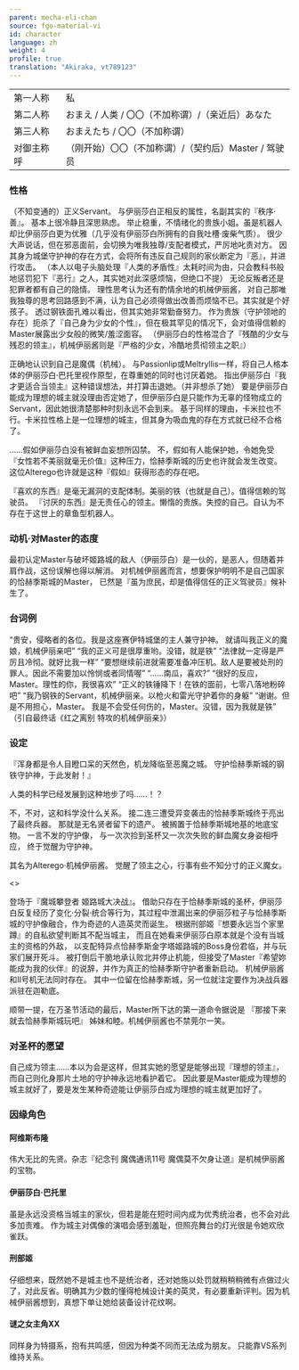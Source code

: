 ```yaml
---
parent: mecha-eli-chan
source: fgo-material-vi
id: character
language: zh
weight: 4
profile: true
translation: "Akiraka, vt789123"
---
```


<table>
  <tr><td>第一人称</td><td>私</td></tr>
  <tr><td>第二人称</td><td>おまえ / 人类 / 〇〇（不加称谓）/（亲近后）あなた</td></tr>
  <tr><td>第三人称</td><td>おまえたち / 〇〇（不加称谓）</td></tr>
  <tr><td>对御主称呼</td><td>（刚开始）〇〇（不加称谓）/（契约后）Master / 驾驶员</td></tr>
</table>

### 性格

（不知变通的）正义Servant。
与伊丽莎白正相反的属性，名副其实的『秩序·善』。
基本上很冷静且深思熟虑。
举止稳重，不情绪化的贵族小姐。虽是机器人却比伊丽莎白更为优雅（几乎没有伊丽莎白所拥有的自我吐槽·废柴气质）。
很少大声说话，但在邪恶面前，会切换为唯我独尊/支配者模式，严厉地叱责对方。
因其身为城堡守护神的存在方式，会将所有违反自己规则的家伙断定为『恶』，并进行攻击。
（本人以电子头脑处理『人类的矛盾性』太耗时间为由，只会教科书般地惩罚犯下『恶行』之人，其实她对此深感烦恼，但绝口不提）
无论反叛者还是犯罪者都有自己的隐情。
理性思考认为还有酌情余地的机械伊丽酱，
对自己那唯我独尊的思考回路感到不满，认为自己必须得做出改善而烦恼不已。其实就是个好孩子。
透过钢铁面孔难以看出，但其实她非常勤奋努力。
作为贵族（守护领地的存在）扼杀了『自己身为少女的个性』，但在极其罕见的情况下，会对值得信赖的Master展露出少女般的微笑/羞涩面容。
（伊丽莎白的性格混合了『残酷的少女与残忍的领主』，机械伊丽酱则是『严格的少女，冷酷地贯彻领主之职』）

正确地认识到自己是魔偶（机械）。
与Passionlip或Meltryllis一样，将自己人格本体的伊丽莎白·巴托里视作原型，在尊重她的同时也讨厌着她。
指出伊丽莎白『我才更适合当领主』这种错误想法，并打算击退她。（并非想杀了她）
要是伊丽莎白能成为理想的城主就没理由否定她了，但伊丽莎白是只能作为无辜的怪物成立的Servant，因此她很清楚那种时刻永远不会到来。
基于同样的理由，卡米拉也不行。卡米拉性格上是一位理想的城主，但其身为吸血鬼的存在方式就已经不合格了。

……假如伊丽莎白没有被鲜血妄想所囚禁。
不，假如有人能保护她，令她免受『女性若不美丽就毫无价值』这种压力，恰赫季斯城的历史也许就会发生改变。
这位Alterego也许就是这种『假如』获得形态的存在吧。

『喜欢的东西』是毫无漏洞的支配体制。美丽的铁（也就是自己）。值得信赖的驾驶员。
『讨厌的东西』是无责任心的领主。懒惰的贵族。失控的自己。自认为不存在于这世上的章鱼型机器人。

### 动机·对Master的态度

最初认定Master与破坏姬路城的敌人（伊丽莎白）是一伙的，是恶人，但随着并肩作战，这份误解也得以解消。
对机械伊丽酱而言，想要保护明明不是自己国家的恰赫季斯城的Master，
已然是『虽为庶民，却是值得信任的正义驾驶员』候补生了。

### 台词例

“贵安，侵略者的各位。我是这座赛伊特城堡的主人兼守护神。
就请叫我正义的魔娘，机械伊丽亲吧”
“我的正义可是很厚重哟。没错，就是铁”
“法律就一定得是严厉且冷彻。就好比我一样”
“要想继续前进就需要准备冲压机。敌人是要被处刑的罪人。因此不需要加以怜悯或者同情喔”
“……南瓜，喜欢?”
“很好的反应，Master。理性的你，我很喜欢”
“正义的铁锤降下！在铁的面前，七零八落地粉碎吧”
“我乃钢铁的Servant，机械伊丽亲。以枪火和雷光守护着你的身躯”
“谢谢。但是不用担心，Master。
我是不会受任何伤的，Master。没错，因为我就是铁”
（引自最终话《红之离别 特攻的机械伊丽亲》）

### 设定

『浑身都是令人目瞪口呆的天然色，机龙降临至恶魔之城。
守护恰赫季斯城的钢铁守护神，于此发射！』

人类的科学已经发展到这种地步了吗……！？

不，不对，这和科学没什么关系。
接二连三遭受异变袭击的恰赫季斯城终于亮出了最终兵器。
那就是无名贤者留下的遗产。
被搁置于恰赫季斯城地基的地底宝物。
一言不发的守护像，
与一次次捡到圣杯又一次次失败的鲜血魔女身姿相呼应，
终于觉醒为守护神。

其名为Alterego·机械伊丽酱。
觉醒了领主之心，行事有些不知分寸的正义魔女。

<>

登场于『魔城攀登者 姬路城大决战』。
借助只存在于恰赫季斯城的圣杯，伊丽莎白反复经历了变化·分裂·统合等行为，其过程中泄漏出来的伊丽莎粒子与恰赫季斯城的守护像融合，作为奇迹的人造英灵而诞生。
根据刑部姬『想要永远当个家里蹲』的自私欲望判断其不配当城主，
而且在她看来伊丽莎白原本就是个没有当城主的资格的外敌，
以支配特异点恰赫季斯金字塔姬路城的Boss身份君临，并与玩家们展开死斗。
被打倒后干脆地承认败北并停止机能，但接受了Master『希望妳能成为我的伙伴』的说辞，并作为真正的恰赫季斯守护者重新启动。
机械伊丽酱和II号机无法同时存在。
其中一位留在恰赫季斯城，另一位就注定要作为决战兵器派驻在迦勒底。

顺带一提，在万圣节活动的最后，Master所下达的第一道命令据说是
『那接下来就去恰赫季斯城玩吧』
姊妹和睦。机械伊丽酱也不禁莞尔一笑。

### 对圣杯的愿望

自己成为领主……本以为会是这样，但其实她的愿望是能够出现『理想的领主』，而自己则化身那片土地的守护神永远地看护着它。
因此要是Master能成为理想的城主就好了，要是发生某种奇迹能让伊丽莎白成为理想的城主就更加好了。

### 因缘角色

#### 阿维斯布隆

伟大无比的先贤。杂志『纪念刊  魔偶通讯11号  魔偶莫不欠身让道』是机械伊丽酱的宝物。

#### 伊丽莎白·巴托里

虽是永远没资格当城主的家伙，但若是能在短时间内成为优秀统治者，也不会对此多加责难。
作为城主对偶像的演唱会感到羞耻，但照亮舞台的灯光很是令她欢欣雀跃。

#### 刑部姬

仔细想来，既然她不是城主也不是统治者，还对她施以处罚就稍稍稍微有点做过火了，对此反省。明确其为少数的懂得枪械设计美的英灵，有必要重新评判。因为机械伊丽酱想到，真想下单让她给装备设计花纹啊。

#### 谜之女主角XX

同样身为特摄系，抱有共鸣感，但因为种类不同而无法成为朋友。
只能靠VS系列维持关系。
